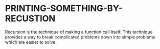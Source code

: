 # PRINTING-SOMETHING-BY-RECUSTION
Recursion is the technique of making a function call itself. This technique provides a way to break complicated problems down into simple problems which are easier to solve.
